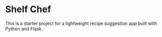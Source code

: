 # Shelf Chef

This is a starter project for a lightweight recipe suggestion app built with Python and Flask.